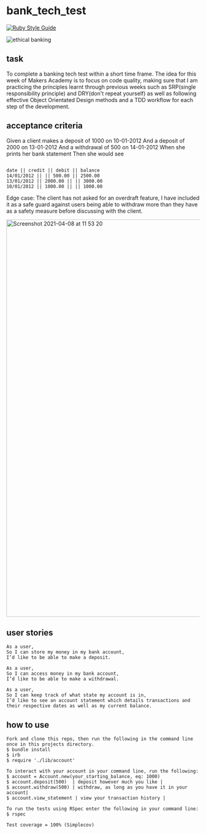 # bank_tech_test

[![Ruby Style Guide](https://img.shields.io/badge/code_style-rubocop-brightgreen.svg)](https://github.com/rubocop/rubocop)


![ethical banking](https://user-images.githubusercontent.com/75075773/113856124-ba383100-9798-11eb-95de-e7d7e43e7e4a.jpg)

## task

 To complete a banking tech test within a short time frame. 
 The idea for this week of Makers Academy is to focus on code quality, making sure that I am practicing the principles learnt through previous weeks such as SRP(single responsibility principle) and DRY(don't repeat yourself) as well as following effective Object Orientated Design methods and a TDD workflow for each step of the development. 

## acceptance criteria

Given a client makes a deposit of 1000 on 10-01-2012
And a deposit of 2000 on 13-01-2012
And a withdrawal of 500 on 14-01-2012
When she prints her bank statement
Then she would see

```

date || credit || debit || balance
14/01/2012 || || 500.00 || 2500.00
13/01/2012 || 2000.00 || || 3000.00
10/01/2012 || 1000.00 || || 1000.00

```

Edge case: The client has not asked for an overdraft feature, I have included it as a safe guard against users being able to withdraw more than they have as a safety measure before discussing with the client.

<img width="1034" alt="Screenshot 2021-04-08 at 11 53 20" src="https://user-images.githubusercontent.com/75075773/114014930-0fd81080-9861-11eb-980e-a9122806286f.png">


## user stories

```
As a user,
So I can store my money in my bank account,
I’d like to be able to make a deposit.

As a user, 
So I can access money in my bank account,
I’d like to be able to make a withdrawal.

As a user,
So I can keep track of what state my account is in,
I’d like to see an account statement which details transactions and their respective dates as well as my current balance.
```

## how to use

```
Fork and clone this repo, then run the following in the command line once in this projects directory.
$ bundle install
$ irb
$ require './lib/account'
```

```
To interact with your account in your command line, run the following:
$ account = Account.new(your_starting_balance, eq: 1000)
$ account.deposit(500)  | deposit however much you like |
$ account.withdraw(500) | withdraw, as long as you have it in your account|
$ account.view_statement | view your transaction history |

```

```
To run the tests using RSpec enter the following in your command line:
$ rspec

Test coverage = 100% (Simplecov)

```